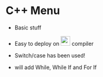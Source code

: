 # C++ Menu

- Basic stuff 

- Easy to deploy on [<img src="https://cdn.discordapp.com/attachments/814830039417880598/944948394835730432/640px-ISO_C2B2B_Logo.png" width="25"/>](https://www.onlinegdb.com/online_c++_compiler) compiler

- Switch/case has been used!

- will add While, While If and For If

